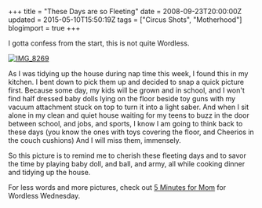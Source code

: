 +++
title = "These Days are so Fleeting"
date = 2008-09-23T20:00:00Z
updated = 2015-05-10T15:50:19Z
tags = ["Circus Shots", "Motherhood"]
blogimport = true 
+++

I gotta confess from the start, this is not quite Wordless.

[![IMG_8269](https://latc.s3.amazonaws.com/wp-content/uploads/2008/09/img-8269-thumb.jpg)](https://latc.s3.amazonaws.com/wp-content/uploads/2008/09/img-8269.jpg) 

As I was tidying up the house during nap time this week, I found this in my kitchen.  I bent down to pick them up and decided to snap a quick picture first.  Because some day, my kids will be grown and in school, and I won't find half dressed baby dolls lying on the floor beside toy guns with my vacuum attachment stuck on top to turn it into a light saber.  And when I sit alone in my clean and quiet house waiting for my teens to buzz in the door between school, and jobs, and sports, I know I am going to think back to these days (you know the ones with toys covering the floor, and Cheerios in the couch cushions)  And I will miss them, immensely.

So this picture is to remind me to cherish these fleeting days and to savor the time by playing baby doll, and ball, and army, all while cooking dinner and tidying up the house. 

For less words and more pictures, check out [5 Minutes for Mom](http://www.5minutesformom.com) for Wordless Wednesday.
